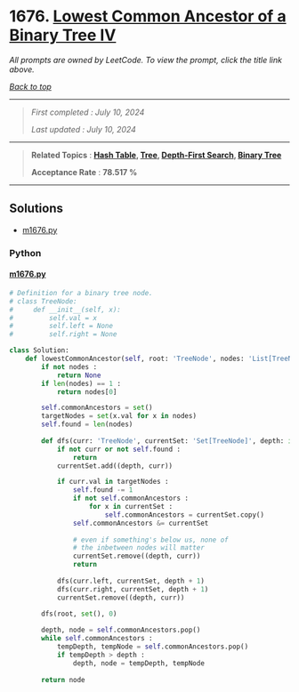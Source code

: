 # 1676. [Lowest Common Ancestor of a Binary Tree IV](<https://leetcode.com/problems/lowest-common-ancestor-of-a-binary-tree-iv>)

*All prompts are owned by LeetCode. To view the prompt, click the title link above.*

*[Back to top](<../README.md>)*

------

> *First completed : July 10, 2024*
>
> *Last updated : July 10, 2024*

------

> **Related Topics** : **[Hash Table](<by_topic/Hash Table.md>), [Tree](<by_topic/Tree.md>), [Depth-First Search](<by_topic/Depth-First Search.md>), [Binary Tree](<by_topic/Binary Tree.md>)**
>
> **Acceptance Rate** : **78.517 %**

------

## Solutions

- [m1676.py](<../my-submissions/m1676.py>)
### Python
#### [m1676.py](<../my-submissions/m1676.py>)
```Python
# Definition for a binary tree node.
# class TreeNode:
#     def __init__(self, x):
#         self.val = x
#         self.left = None
#         self.right = None

class Solution:
    def lowestCommonAncestor(self, root: 'TreeNode', nodes: 'List[TreeNode]') -> 'TreeNode':
        if not nodes :
            return None
        if len(nodes) == 1 :
            return nodes[0]

        self.commonAncestors = set()
        targetNodes = set(x.val for x in nodes)
        self.found = len(nodes)
        
        def dfs(curr: 'TreeNode', currentSet: 'Set[TreeNode]', depth: int) -> None :
            if not curr or not self.found :
                return
            currentSet.add((depth, curr))

            if curr.val in targetNodes :
                self.found -= 1
                if not self.commonAncestors :
                    for x in currentSet :
                        self.commonAncestors = currentSet.copy()
                self.commonAncestors &= currentSet
                
                # even if something's below us, none of 
                # the inbetween nodes will matter
                currentSet.remove((depth, curr))
                return
            
            dfs(curr.left, currentSet, depth + 1)
            dfs(curr.right, currentSet, depth + 1)
            currentSet.remove((depth, curr))
        
        dfs(root, set(), 0)

        depth, node = self.commonAncestors.pop()
        while self.commonAncestors :
            tempDepth, tempNode = self.commonAncestors.pop()
            if tempDepth > depth :
                depth, node = tempDepth, tempNode
        
        return node
```

